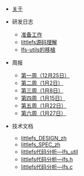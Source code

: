 * [关于](./README.md)


* 研发日志

  * [准备工作](./docs/研发日志/准备工作.md)
  * [littlefs源码理解](./docs/研发日志/littlefs源码理解.md)
  * [lfs-utils的移植](./docs/研发日志/lfs-utils的移植.md)


* 周报

  * [第一周（12月25日）](./docs/周报/第一周（12月25日）.md)
  * [第二周（1月2日）](./docs/周报/第二周（1月2日）.md)
  * [第三周（1月8日）](./docs/周报/第三周（1月8日）.md)
  * [第四周（1月15日）](./docs/周报/第四周（1月15日）.md)
  * [第五周（1月22日）](./docs/周报/第五周（1月22日）.md)
  * [第六周（1月27日）](./docs/周报/第六周（1月27日）.md)

* 技术文档
  
  * [littlefs_DESIGN_zh](./docs/技术文档/littlefs_DESIGN_zh.md)
  * [littlefs_SPEC_zh](./docs/技术文档/littlefs_SPEC_zh.md)
  * [littlefs代码分析—lfs_util](./docs/技术文档/littlefs代码分析—lfs_util.md)
  * [littlefs代码分析—lfs.h](./docs/技术文档/littlefs代码分析—lfs.h.md)
  * [littlefs代码分析—lfs.c](./docs/技术文档/littlefs代码分析—lfs.c)
